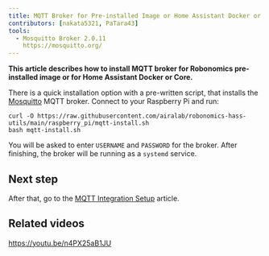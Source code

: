 ```yaml
---
title: MQTT Broker for Pre-installed Image or Home Assistant Docker or Core
contributors: [nakata5321, PaTara43]
tools:
  - Mosquitto Broker 2.0.11
    https://mosquitto.org/
---
```


**This article describes how to install MQTT broker for Robonomics pre-installed image or for Home Assistant Docker or Core.**

<robo-wiki-picture src="home-assistant/mqtt_broker_core.png" />

There is a quick installation option with a pre-written script, that installs the [Mosquitto](https://mosquitto.org/) MQTT broker. Connect to your Raspberry Pi and run:

<code-helper additionalLine="rasppi_username@rasppi_hostname">

```shell
curl -O https://raw.githubusercontent.com/airalab/robonomics-hass-utils/main/raspberry_pi/mqtt-install.sh
bash mqtt-install.sh
```
</code-helper>

You will be asked to enter `USERNAME` and `PASSWORD` for the broker. After finishing, the broker will be running as a `systemd` service.

## Next step

After that, go to the [MQTT Integration Setup](/docs/mqtt-integration/) article.

## Related videos

https://youtu.be/n4PX25aB1JU